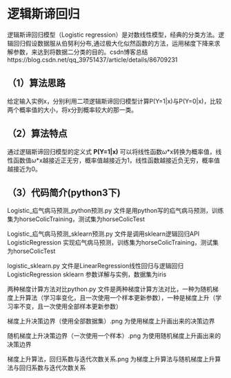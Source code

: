 # 逻辑斯谛回归

逻辑斯谛回归模型（Logistic regression）是对数线性模型，经典的分类方法。逻辑回归假设数据服从伯努利分布,通过极大化似然函数的方法，运用梯度下降来求解参数，来达到将数据二分类的目的。csdn博客总结https://blog.csdn.net/qq_39751437/article/details/86709231


## （1）算法思路

给定输入实例x，分别利用二项逻辑斯谛回归模型计算P(Y=1|x)与P(Y=0|x)，比较两个概率值的大小，将x分到概率较大的那一类。

## （2）算法特点

通过逻辑斯谛回归模型的定义式 **P(Y=1|x)** 可以将线性函数$\omega$*x转换为概率值，线性函数值$\omega$*x越接近正无穷，概率值越接近为1，线性函数越接近负无穷，概率值越接近为0。

## （3）代码简介(python3下)

Logistic_疝气病马预测_python预测.py 文件是用python写的疝气病马预测，训练集为horseColicTraining，测试集为horseColicTest

Logistic_疝气病马预测_sklearn预测.py 文件是调用sklearn逻辑回归API LogisticRegression 实现疝气病马预测，训练集为horseColicTraining，测试集为horseColicTest

logistic_sklearn.py 文件是LinearRegression线性回归与逻辑回归LogisticRegression sklearn
参数详解与实例，数据集为iris

两种梯度计算方法对比python.py 文件是两种梯度计算方法对比，一种为随机梯度上升算法（学习率变化，且一次使用一个样本更新参数），一种是梯度上升（学习率不变，且一次使用全部样本更新参数）

梯度上升决策边界（使用全部数据集）.png 为使用梯度上升画出来的决策边界

随机梯度上升决策边界（一次使用一个样本）.png 为使用随机梯度上升画出来的决策边界

梯度上升算法，回归系数与迭代次数关系.png  为梯度上升算法与随机梯度上升算法与回归系数与迭代次数关系 


